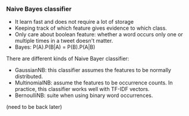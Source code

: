 ### Naive Bayes classifier

- It learn fast and does not require a lot of storage
- Keeping track of which feature gives evidence to which class.
- Only care about boolean feature: whether a word occurs only one or multiple times in a tweet doesn't matter.
- Bayes:  P(A).P(B|A) = P(B).P(A|B)

There are different kinds of Naive Bayer classifier:
- GaussianNB: this classifier assumes the features to be normally distributed.
- MultinomialNB: assume the features to be occurrence counts. In practice, this classifier works well with TF-IDF vectors.
- BernoulliNB: suite when using binary word occurrences.

(need to be back later)

